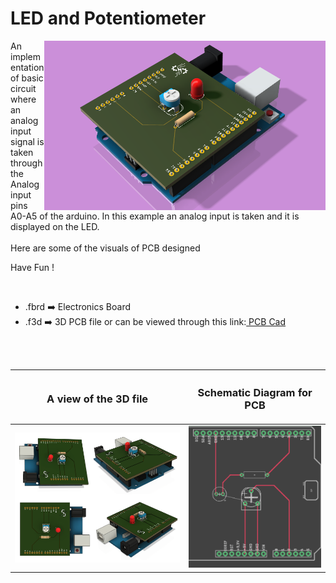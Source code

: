 <h1>LED and Potentiometer</h1>

<div>
   <img width=450 align=right src="https://github.com/Electroversity/Electroverse/blob/main/PCB%20Designs/07-Led%20and%20Potentiometer/img1.png"/>
   <p>An implementation of basic circuit where an analog input signal is taken through the Analog input pins A0-A5 of the arduino. In this example an analog input is taken and it is displayed on the LED.<br><br>Here are some of the visuals of PCB designed<br>
        
   Have Fun !
  </p>
<br>

   - .fbrd ➡️ Electronics Board
   - .f3d  ➡️ 3D PCB file or can be viewed through this link:<a href="https://a360.co/32NHFAO"> PCB Cad</a>
   
   
<br> <br> 
<div align=center>
   
| <h3>A view of the 3D file</h2> | <h3>Schematic Diagram for PCB</h3> |      
| --- | --- |
| <img width=600 align=center src="https://github.com/Electroversity/Electroverse/blob/main/PCB%20Designs/07-Led%20and%20Potentiometer/img2.png"/><br><img width=600 align=center src="https://github.com/Electroversity/Electroverse/blob/main/PCB%20Designs/07-Led%20and%20Potentiometer/img3.png"/> |    <img width="400" src="https://github.com/Electroversity/Electroverse/blob/main/PCB%20Designs/07-Led%20and%20Potentiometer/pcb_view.png"> | 
 
</div>

 
